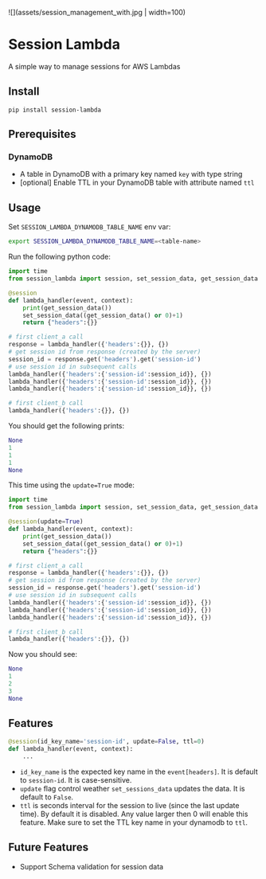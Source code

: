 ![](assets/session_management_with.jpg | width=100)

# Session Lambda
A simple way to manage sessions for AWS Lambdas

## Install
```
pip install session-lambda
```

## Prerequisites
### DynamoDB
- A table in DynamoDB with a primary key named `key` with type string  
- [optional] Enable TTL in your DynamoDB table with attribute named `ttl`

## Usage
Set `SESSION_LAMBDA_DYNAMODB_TABLE_NAME` env var:
```bash
export SESSION_LAMBDA_DYNAMODB_TABLE_NAME=<table-name>
```
Run the following python code:
```python
import time
from session_lambda import session, set_session_data, get_session_data

@session
def lambda_handler(event, context):
    print(get_session_data())
    set_session_data((get_session_data() or 0)+1)
    return {"headers":{}}
```
```python
# first client_a call 
response = lambda_handler({'headers':{}}, {})  
# get session id from response (created by the server)
session_id = response.get('headers').get('session-id')
# use session id in subsequent calls
lambda_handler({'headers':{'session-id':session_id}}, {})
lambda_handler({'headers':{'session-id':session_id}}, {})
lambda_handler({'headers':{'session-id':session_id}}, {})

# first client_b call 
lambda_handler({'headers':{}}, {})
```
You should get the following prints:
```python
None
1
1
1
None
```
This time using the `update=True` mode:
```python
import time
from session_lambda import session, set_session_data, get_session_data

@session(update=True)
def lambda_handler(event, context):
    print(get_session_data())
    set_session_data((get_session_data() or 0)+1)
    return {"headers":{}}
```
```python
# first client_a call 
response = lambda_handler({'headers':{}}, {})  
# get session id from response (created by the server)
session_id = response.get('headers').get('session-id')
# use session id in subsequent calls
lambda_handler({'headers':{'session-id':session_id}}, {})
lambda_handler({'headers':{'session-id':session_id}}, {})
lambda_handler({'headers':{'session-id':session_id}}, {})

# first client_b call 
lambda_handler({'headers':{}}, {})
```
Now you should see:
```python
None
1
2
3
None
```

## Features
```python
@session(id_key_name='session-id', update=False, ttl=0)
def lambda_handler(event, context):
    ...
```
- `id_key_name` is the expected key name in the `event[headers]`. It is default to `session-id`. It is case-sensitive.
- `update` flag control weather `set_sessions_data` updates the data. It is default to `False`.
- `ttl` is seconds interval for the session to live (since the last update time). By default it is disabled. Any value larger then 0 will enable this feature. Make sure to set the TTL key name in your dynamodb to `ttl`.

## Future Features
- Support Schema validation for session data
